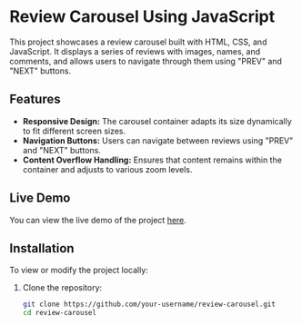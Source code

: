 # Review Carousel Using JavaScript

This project showcases a review carousel built with HTML, CSS, and JavaScript. It displays a series of reviews with images, names, and comments, and allows users to navigate through them using "PREV" and "NEXT" buttons.

## Features

- **Responsive Design:** The carousel container adapts its size dynamically to fit different screen sizes.
- **Navigation Buttons:** Users can navigate between reviews using "PREV" and "NEXT" buttons.
- **Content Overflow Handling:** Ensures that content remains within the container and adjusts to various zoom levels.

## Live Demo

You can view the live demo of the project [here](https://yuvrajsingh2428.github.io/Review-Carousel-App/).

## Installation

To view or modify the project locally:

1. Clone the repository:

   ```bash
   git clone https://github.com/your-username/review-carousel.git
   cd review-carousel

